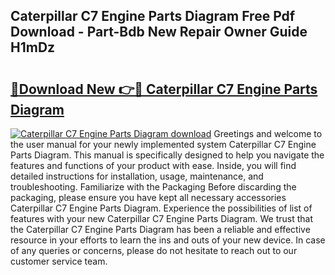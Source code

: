 ## Caterpillar C7 Engine Parts Diagram Free Pdf Download - Part-Bdb New Repair Owner Guide H1mDz

# <h2><a href="http://dfhme73.blite.top/?on=Caterpillar+C7+Engine+Parts+Diagram">🔗Download New 👉🔴 Caterpillar C7 Engine Parts Diagram</a></h2>

[![Caterpillar C7 Engine Parts Diagram download](https://i.imgur.com/lujVjoI.png)](http://dfhme73.blite.top/?on=Caterpillar+C7+Engine+Parts+Diagram)
Greetings and welcome to the user manual for your newly implemented system Caterpillar C7 Engine Parts Diagram. This manual is specifically designed to help you navigate the features and functions of your product with ease. Inside, you will find detailed instructions for installation, usage, maintenance, and troubleshooting. Familiarize with the Packaging Before discarding the packaging, please ensure you have kept all necessary accessories Caterpillar C7 Engine Parts Diagram. Experience the possibilities of list of features with your new Caterpillar C7 Engine Parts Diagram. We trust that the Caterpillar C7 Engine Parts Diagram has been a reliable and effective resource in your efforts to learn the ins and outs of your new device. In case of any queries or concerns, please do not hesitate to reach out to our customer service team.
